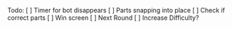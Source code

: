 Todo:
[ ] Timer for bot disappears
[ ] Parts snapping into place
[ ] Check if correct parts
[ ] Win screen
[ ] Next Round
[ ] Increase Difficulty?